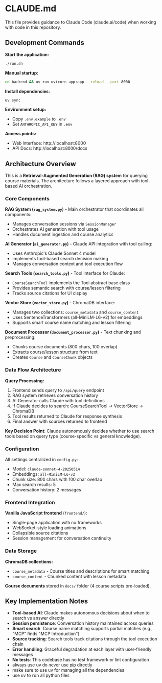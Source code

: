 # CLAUDE.md

This file provides guidance to Claude Code (claude.ai/code) when working with code in this repository.

## Development Commands

**Start the application:**
```bash
./run.sh
```

**Manual startup:**
```bash
cd backend && uv run uvicorn app:app --reload --port 8000
```

**Install dependencies:**
```bash
uv sync
```

**Environment setup:**
- Copy `.env.example` to `.env`
- Set `ANTHROPIC_API_KEY` in `.env`

**Access points:**
- Web Interface: http://localhost:8000
- API Docs: http://localhost:8000/docs

## Architecture Overview

This is a **Retrieval-Augmented Generation (RAG) system** for querying course materials. The architecture follows a layered approach with tool-based AI orchestration.

### Core Components

**RAG System (`rag_system.py`)** - Main orchestrator that coordinates all components:
- Manages conversation sessions via `SessionManager`
- Orchestrates AI generation with tool usage
- Handles document ingestion and course analytics

**AI Generator (`ai_generator.py`)** - Claude API integration with tool calling:
- Uses Anthropic's Claude Sonnet 4 model
- Implements tool-based search decision making
- Manages conversation context and tool execution flow

**Search Tools (`search_tools.py`)** - Tool interface for Claude:
- `CourseSearchTool` implements the Tool abstract base class  
- Provides semantic search with course/lesson filtering
- Tracks source citations for UI display

**Vector Store (`vector_store.py`)** - ChromaDB interface:
- Manages two collections: `course_metadata` and `course_content`
- Uses SentenceTransformers (all-MiniLM-L6-v2) for embeddings
- Supports smart course name matching and lesson filtering

**Document Processor (`document_processor.py`)** - Text chunking and preprocessing:
- Chunks course documents (800 chars, 100 overlap)
- Extracts course/lesson structure from text
- Creates `Course` and `CourseChunk` objects

### Data Flow Architecture

**Query Processing:**
1. Frontend sends query to `/api/query` endpoint
2. RAG system retrieves conversation history
3. AI Generator calls Claude with tool definitions
4. If Claude decides to search: CourseSearchTool → VectorStore → ChromaDB
5. Tool results returned to Claude for response synthesis
6. Final answer with sources returned to frontend

**Key Decision Point:** Claude autonomously decides whether to use search tools based on query type (course-specific vs general knowledge).

### Configuration

All settings centralized in `config.py`:
- Model: `claude-sonnet-4-20250514`
- Embeddings: `all-MiniLM-L6-v2`
- Chunk size: 800 chars with 100 char overlap
- Max search results: 5
- Conversation history: 2 messages

### Frontend Integration

**Vanilla JavaScript frontend** (`frontend/`):
- Single-page application with no frameworks
- WebSocket-style loading animations
- Collapsible source citations
- Session management for conversation continuity

### Data Storage

**ChromaDB collections:**
- `course_metadata` - Course titles and descriptions for smart matching
- `course_content` - Chunked content with lesson metadata

**Course documents** stored in `docs/` folder (4 course scripts pre-loaded).

## Key Implementation Notes

- **Tool-based AI**: Claude makes autonomous decisions about when to search vs answer directly
- **Session persistence**: Conversation history maintained across queries  
- **Smart search**: Course name matching supports partial matches (e.g., "MCP" finds "MCP Introduction")
- **Source tracking**: Search tools track citations through the tool execution chain
- **Error handling**: Graceful degradation at each layer with user-friendly messages
- **No tests**: This codebase has no test framework or lint configuration
- always use uv do never use pip directly
- make sure to use uv for managing all the dependencies
- use uv to run all python files